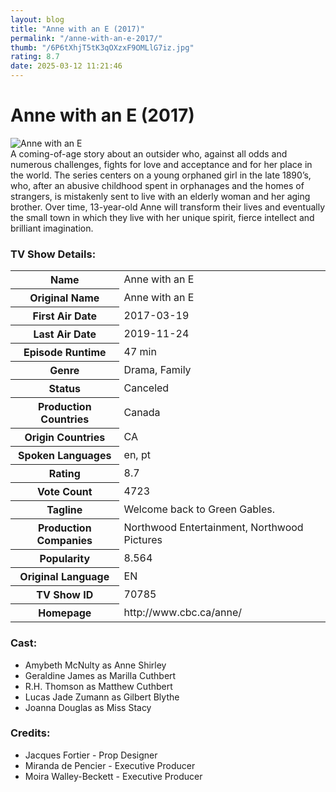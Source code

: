 ```yaml
---
layout: blog
title: "Anne with an E (2017)"
permalink: "/anne-with-an-e-2017/"
thumb: "/6P6tXhjT5tK3qOXzxF9OMLlG7iz.jpg"
rating: 8.7
date: 2025-03-12 11:21:46
---
```

<h1 class="title">Anne with an E (2017)</h1><div class="poster"><img src="{{ site.imglink }}/6P6tXhjT5tK3qOXzxF9OMLlG7iz.jpg" class="img-fluid my-3" alt="Anne with an E"/></div><div class="plot">A coming-of-age story about an outsider who, against all odds and numerous challenges, fights for love and acceptance and for her place in the world. The series centers on a young orphaned girl in the late 1890’s, who, after an abusive childhood spent in orphanages and the homes of strangers, is mistakenly sent to live with an elderly woman and her aging brother. Over time, 13-year-old Anne will transform their lives and eventually the small town in which they live with her unique spirit, fierce intellect and brilliant imagination.</div><h3>TV Show Details:</h3><table class="table table-bordered details"><tr><th>Name</th><td>Anne with an E</td></tr><tr><th>Original Name</th><td>Anne with an E</td></tr><tr><th>First Air Date</th><td>2017-03-19</td></tr><tr><th>Last Air Date</th><td>2019-11-24</td></tr><tr><th>Episode Runtime</th><td>47 min</td></tr><tr><th>Genre</th><td>Drama, Family</td></tr><tr><th>Status</th><td>Canceled</td></tr><tr><th>Production Countries</th><td>Canada</td></tr><tr><th>Origin Countries</th><td>CA</td></tr><tr><th>Spoken Languages</th><td>en, pt</td></tr><tr><th>Rating</th><td>8.7</td></tr><tr><th>Vote Count</th><td>4723</td></tr><tr><th>Tagline</th><td>Welcome back to Green Gables.</td></tr><tr><th>Production Companies</th><td>Northwood Entertainment, Northwood Pictures</td></tr><tr><th>Popularity</th><td>8.564</td></tr><tr><th>Original Language</th><td>EN</td></tr><tr><th>TV Show ID</th><td>70785</td></tr><tr><th>Homepage</th><td>http://www.cbc.ca/anne/</td></tr></table><h3>Cast:</h3><ul class="list-group cast"><li>Amybeth McNulty as Anne Shirley</li><li>Geraldine James as Marilla Cuthbert</li><li>R.H. Thomson as Matthew Cuthbert</li><li>Lucas Jade Zumann as Gilbert Blythe</li><li>Joanna Douglas as Miss Stacy</li></ul><h3>Credits:</h3><ul class="list-group crew"><li>Jacques Fortier - Prop Designer</li><li>Miranda de Pencier - Executive Producer</li><li>Moira Walley-Beckett - Executive Producer</li></ul>